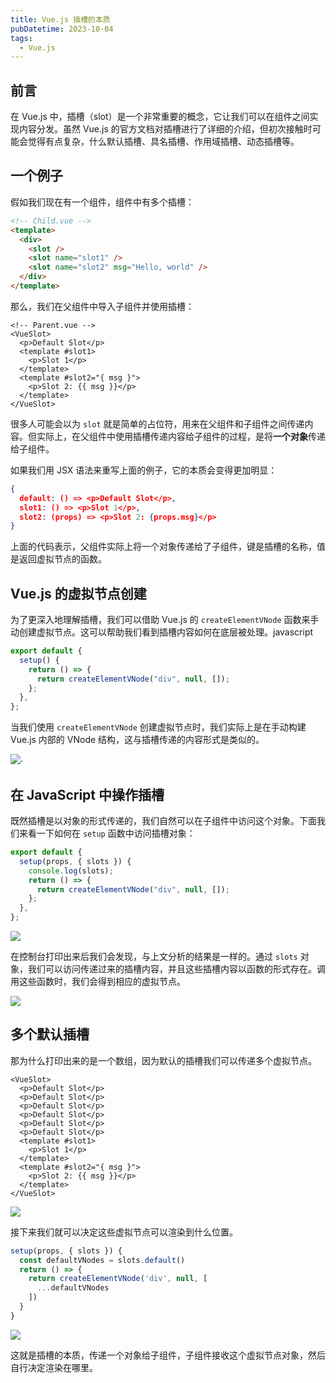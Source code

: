 ```yaml
---
title: Vue.js 插槽的本质
pubDatetime: 2023-10-04
tags:
  - Vue.js
---
```


## 前言

在 Vue.js 中，插槽（slot）是一个非常重要的概念，它让我们可以在组件之间实现内容分发。虽然 Vue.js 的官方文档对插槽进行了详细的介绍，但初次接触时可能会觉得有点复杂，什么默认插槽、具名插槽、作用域插槽、动态插槽等。

## 一个例子

假如我们现在有一个组件，组件中有多个插槽：

```html
<!-- Child.vue -->
<template>
  <div>
    <slot />
    <slot name="slot1" />
    <slot name="slot2" msg="Hello, world" />
  </div>
</template>
```

那么，我们在父组件中导入子组件并使用插槽：

```vue
<!-- Parent.vue -->
<VueSlot>
  <p>Default Slot</p>
  <template #slot1>
    <p>Slot 1</p>
  </template>
  <template #slot2="{ msg }">
    <p>Slot 2: {{ msg }}</p>
  </template>
</VueSlot>
```

很多人可能会以为 `slot` 就是简单的占位符，用来在父组件和子组件之间传递内容。但实际上，在父组件中使用插槽传递内容给子组件的过程，是将**一个对象**传递给子组件。

如果我们用 JSX 语法来重写上面的例子，它的本质会变得更加明显：

```json
{
  default: () => <p>Default Slot</p>,
  slot1: () => <p>Slot 1</p>,
  slot2: (props) => <p>Slot 2: {props.msg}</p>
}
```

上面的代码表示，父组件实际上将一个对象传递给了子组件，键是插槽的名称，值是返回虚拟节点的函数。

## Vue.js 的虚拟节点创建

为了更深入地理解插槽，我们可以借助 Vue.js 的 `createElementVNode` 函数来手动创建虚拟节点。这可以帮助我们看到插槽内容如何在底层被处理。javascript

```ts
export default {
  setup() {
    return () => {
      return createElementVNode("div", null, []);
    };
  },
};
```

当我们使用 `createElementVNode` 创建虚拟节点时，我们实际上是在手动构建 Vue.js 内部的 VNode 结构，这与插槽传递的内容形式是类似的。

![](https://s2.loli.net/2024/08/29/R4owY16AjBrKfTg.png)·

## 在 JavaScript 中操作插槽

既然插槽是以对象的形式传递的，我们自然可以在子组件中访问这个对象。下面我们来看一下如何在 `setup` 函数中访问插槽对象：

```ts
export default {
  setup(props, { slots }) {
    console.log(slots);
    return () => {
      return createElementVNode("div", null, []);
    };
  },
};
```

![](https://s2.loli.net/2024/08/29/kOlXGi6jTVgCtaL.png)

在控制台打印出来后我们会发现，与上文分析的结果是一样的。通过 `slots` 对象，我们可以访问传递过来的插槽内容，并且这些插槽内容以函数的形式存在。调用这些函数时，我们会得到相应的虚拟节点。

![](https://s2.loli.net/2024/08/29/HEnXlTerDgINLb3.png)

## 多个默认插槽

那为什么打印出来的是一个数组，因为默认的插槽我们可以传递多个虚拟节点。

```vue
<VueSlot>
  <p>Default Slot</p>
  <p>Default Slot</p>
  <p>Default Slot</p>
  <p>Default Slot</p>
  <p>Default Slot</p>
  <p>Default Slot</p>
  <template #slot1>
    <p>Slot 1</p>
  </template>
  <template #slot2="{ msg }">
    <p>Slot 2: {{ msg }}</p>
  </template>
</VueSlot>
```

![](https://s2.loli.net/2024/08/29/G4xef18gLYu7pXw.png)

接下来我们就可以决定这些虚拟节点可以渲染到什么位置。

```ts
setup(props, { slots }) {
  const defaultVNodes = slots.default()
  return () => {
    return createElementVNode('div', null, [
      ...defaultVNodes
    ])
  }
}
```

![](https://s2.loli.net/2024/08/29/YSTHZoCzQ6nDEB4.png)

这就是插槽的本质，传递一个对象给子组件，子组件接收这个虚拟节点对象，然后自行决定渲染在哪里。
